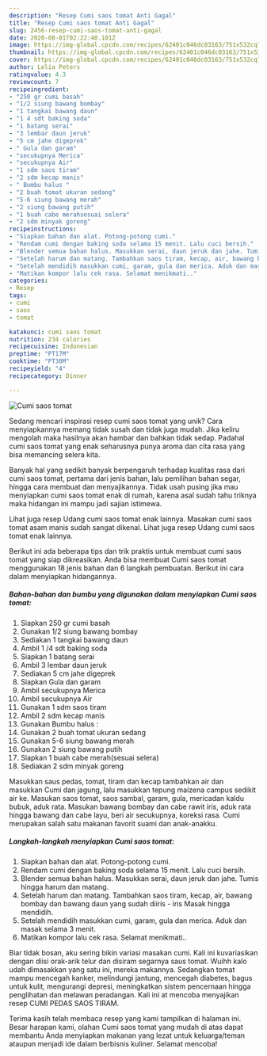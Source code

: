 ```yaml
---
description: "Resep Cumi saos tomat Anti Gagal"
title: "Resep Cumi saos tomat Anti Gagal"
slug: 2456-resep-cumi-saos-tomat-anti-gagal
date: 2020-08-01T02:22:40.101Z
image: https://img-global.cpcdn.com/recipes/62401c046dc03163/751x532cq70/cumi-saos-tomat-foto-resep-utama.jpg
thumbnail: https://img-global.cpcdn.com/recipes/62401c046dc03163/751x532cq70/cumi-saos-tomat-foto-resep-utama.jpg
cover: https://img-global.cpcdn.com/recipes/62401c046dc03163/751x532cq70/cumi-saos-tomat-foto-resep-utama.jpg
author: Lelia Peters
ratingvalue: 4.3
reviewcount: 7
recipeingredient:
- "250 gr cumi basah"
- "1/2 siung bawang bombay"
- "1 tangkai bawang daun"
- "1 4 sdt baking soda"
- "1 batang serai"
- "3 lembar daun jeruk"
- "5 cm jahe digeprek"
- " Gula dan garam"
- "secukupnya Merica"
- "secukupnya Air"
- "1 sdm saos tiram"
- "2 sdm kecap manis"
- " Bumbu halus "
- "2 buah tomat ukuran sedang"
- "5-6 siung bawang merah"
- "2 siung bawang putih"
- "1 buah cabe merahsesuai selera"
- "2 sdm minyak goreng"
recipeinstructions:
- "Siapkan bahan dan alat. Potong-potong cumi."
- "Rendam cumi dengan baking soda selama 15 menit. Lalu cuci bersih."
- "Blender semua bahan halus. Masukkan serai, daun jeruk dan jahe. Tumis hingga harum dan matang."
- "Setelah harum dan matang. Tambahkan saos tiram, kecap, air, bawang bombay dan bawang daun yang sudah diiris - iris Masak hingga mendidih."
- "Setelah mendidih masukkan cumi, garam, gula dan merica. Aduk dan masak selama 3 menit."
- "Matikan kompor lalu cek rasa. Selamat menikmati.."
categories:
- Resep
tags:
- cumi
- saos
- tomat

katakunci: cumi saos tomat 
nutrition: 234 calories
recipecuisine: Indonesian
preptime: "PT17M"
cooktime: "PT30M"
recipeyield: "4"
recipecategory: Dinner

---
```



![Cumi saos tomat](https://img-global.cpcdn.com/recipes/62401c046dc03163/751x532cq70/cumi-saos-tomat-foto-resep-utama.jpg)

Sedang mencari inspirasi resep cumi saos tomat yang unik? Cara menyiapkannya memang tidak susah dan tidak juga mudah. Jika keliru mengolah maka hasilnya akan hambar dan bahkan tidak sedap. Padahal cumi saos tomat yang enak seharusnya punya aroma dan cita rasa yang bisa memancing selera kita.

Banyak hal yang sedikit banyak berpengaruh terhadap kualitas rasa dari cumi saos tomat, pertama dari jenis bahan, lalu pemilihan bahan segar, hingga cara membuat dan menyajikannya. Tidak usah pusing jika mau menyiapkan cumi saos tomat enak di rumah, karena asal sudah tahu triknya maka hidangan ini mampu jadi sajian istimewa.

Lihat juga resep Udang cumi saos tomat enak lainnya. Masakan cumi saos tomat asam manis sudah sangat dikenal. Lihat juga resep Udang cumi saos tomat enak lainnya.


Berikut ini ada beberapa tips dan trik praktis untuk membuat cumi saos tomat yang siap dikreasikan. Anda bisa membuat Cumi saos tomat menggunakan 18 jenis bahan dan 6 langkah pembuatan. Berikut ini cara dalam menyiapkan hidangannya.

<!--inarticleads1-->

##### Bahan-bahan dan bumbu yang digunakan dalam menyiapkan Cumi saos tomat:

1. Siapkan 250 gr cumi basah
1. Gunakan 1/2 siung bawang bombay
1. Sediakan 1 tangkai bawang daun
1. Ambil 1 /4 sdt baking soda
1. Siapkan 1 batang serai
1. Ambil 3 lembar daun jeruk
1. Sediakan 5 cm jahe digeprek
1. Siapkan  Gula dan garam
1. Ambil secukupnya Merica
1. Ambil secukupnya Air
1. Gunakan 1 sdm saos tiram
1. Ambil 2 sdm kecap manis
1. Gunakan  Bumbu halus :
1. Gunakan 2 buah tomat ukuran sedang
1. Gunakan 5-6 siung bawang merah
1. Gunakan 2 siung bawang putih
1. Siapkan 1 buah cabe merah(sesuai selera)
1. Sediakan 2 sdm minyak goreng


Masukkan saus pedas, tomat, tiram dan kecap tambahkan air dan masukkan Cumi dan jagung, lalu masukkan tepung maizena campus sedikit air ke. Masukan saos tomat, saos sambal, garam, gula, mericadan kaldu bubuk, aduk rata. Masukan bawang bombay dan cabe rawit iris, aduk rata hingga bawang dan cabe layu, beri air secukupnya, koreksi rasa. Cumi merupakan salah satu makanan favorit suami dan anak-anakku. 

<!--inarticleads2-->

##### Langkah-langkah menyiapkan Cumi saos tomat:

1. Siapkan bahan dan alat. Potong-potong cumi.
1. Rendam cumi dengan baking soda selama 15 menit. Lalu cuci bersih.
1. Blender semua bahan halus. Masukkan serai, daun jeruk dan jahe. Tumis hingga harum dan matang.
1. Setelah harum dan matang. Tambahkan saos tiram, kecap, air, bawang bombay dan bawang daun yang sudah diiris - iris Masak hingga mendidih.
1. Setelah mendidih masukkan cumi, garam, gula dan merica. Aduk dan masak selama 3 menit.
1. Matikan kompor lalu cek rasa. Selamat menikmati..


Biar tidak bosan, aku sering bikin variasi masakan cumi. Kali ini kuvariasikan dengan diisi orak-arik telur dan disiram segarnya saus tomat. Wuihh kalo udah dimasakkan yang satu ini, mereka makannya. Sedangkan tomat mampu mencegah kanker, melindungi jantung, mencegah diabetes, bagus untuk kulit, mengurangi depresi, meningkatkan sistem pencernaan hingga penglihatan dan melawan peradangan. Kali ini at mencoba menyajikan resep CUMI PEDAS SAOS TIRAM. 

Terima kasih telah membaca resep yang kami tampilkan di halaman ini. Besar harapan kami, olahan Cumi saos tomat yang mudah di atas dapat membantu Anda menyiapkan makanan yang lezat untuk keluarga/teman ataupun menjadi ide dalam berbisnis kuliner. Selamat mencoba!
